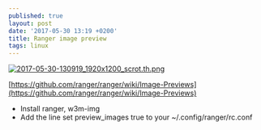 ```yaml
---
published: true
layout: post
date: '2017-05-30 13:19 +0200'
title: Ranger image preview
tags: linux
---
```

[![2017-05-30-130919_1920x1200_scrot.th.png](//cdn.scrot.moe/images/2017/05/30/2017-05-30-130919_1920x1200_scrot.th.png)](//cdn.scrot.moe/images/2017/05/30/2017-05-30-130919_1920x1200_scrot.png)

[https://github.com/ranger/ranger/wiki/Image-Previews](https://github.com/ranger/ranger/wiki/Image-Previews)

- Install ranger, w3m-img
- Add the line set preview_images true to your ~/.config/ranger/rc.conf
